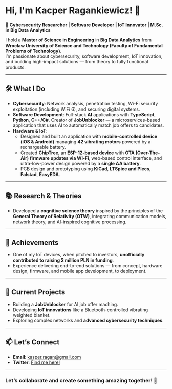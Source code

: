 # Hi, I'm Kacper Ragankiewicz! 👋  

🚀 **Cybersecurity Researcher | Software Developer | IoT Innovator | M.Sc. in Big Data Analytics**  

I hold a **Master of Science in Engineering** in **Big Data Analytics** from **Wrocław University of Science and Technology (Faculty of Fundamental Problems of Technology)**.  
I’m passionate about cybersecurity, software development, IoT innovation, and building high-impact solutions — from theory to fully functional products.

---

## 🛠️ What I Do  

- **Cybersecurity**: Network analysis, penetration testing, Wi-Fi security exploitation (including WiFi 6), and securing digital systems.  
- **Software Development**: Full-stack **AI** applications with **TypeScript**, **Python**, **C++/C#**. Creator of **JobUnblocker** — a microservices-based application that uses AI to automatically match job offers to candidates.  
- **Hardware & IoT**:  
  - Designed and built an application with **mobile-controlled device (iOS & Android)** managing **42 vibrating motors** powered by a rechargeable battery.  
  - Created **ChipTree**, an **ESP-12-based device** with **OTA (Over-The-Air) firmware updates via Wi-Fi**, web-based control interface, and ultra-low-power design powered by a **single AA battery**.  
  - PCB design and prototyping using **KiCad**, **LTSpice and Plecs**, **Falstad**, **EasyEDA**.  

---

## 📚 Research & Theories  

- Developed a **cognitive science theory** inspired by the principles of the **General Theory of Relativity (OTW)**, integrating communication models, network theory, and AI-inspired cognitive processing.  

---

## 🌟 Achievements  

- One of my IoT devices, when pitched to investors, **unofficially contributed to raising 2 million PLN in funding**.  
- Experience delivering end-to-end solutions — from concept, hardware design, firmware, and mobile app development, to deployment.  

---

## 🌱 Current Projects  

- Building a **JobUnblocker** for AI job offer maching.  
- Developing **IoT innovations** like a Bluetooth-controlled vibrating weighted blanket.  
- Exploring complex networks and **advanced cybersecurity techniques**.

---

## 📫 Let’s Connect  

- **Email**: [kasper.ragan@gmail.com](mailto:kasper.ragan@gmail.com)  
- **Twitter**: [Find me here!](#)  

---

### Let’s collaborate and create something amazing together! 🚀  
